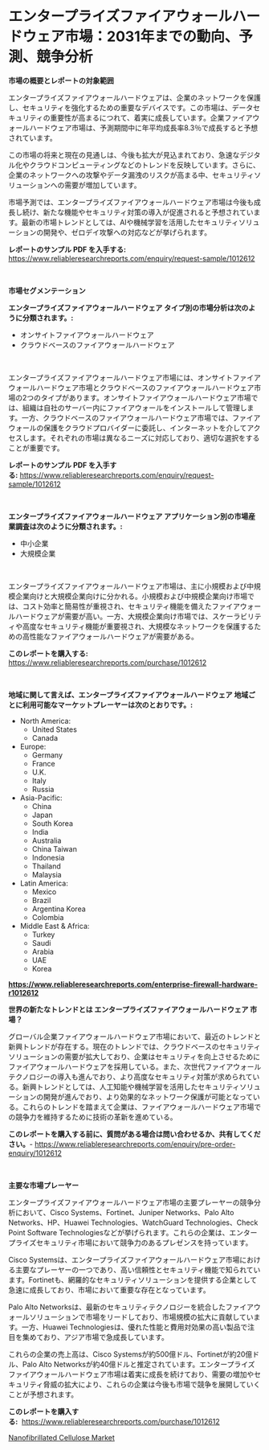 <p><h1>エンタープライズファイアウォールハードウェア市場：2031年までの動向、予測、競争分析</h1></p><p><strong>市場の概要とレポートの対象範囲</strong></p>
<p><p>エンタープライズファイアウォールハードウェアは、企業のネットワークを保護し、セキュリティを強化するための重要なデバイスです。この市場は、データセキュリティの重要性が高まるにつれて、着実に成長しています。企業ファイアウォールハードウェア市場は、予測期間中に年平均成長率8.3％で成長すると予想されています。</p><p>この市場の将来と現在の見通しは、今後も拡大が見込まれており、急速なデジタル化やクラウドコンピューティングなどのトレンドを反映しています。さらに、企業のネットワークへの攻撃やデータ漏洩のリスクが高まる中、セキュリティソリューションへの需要が増加しています。</p><p>市場予測では、エンタープライズファイアウォールハードウェア市場は今後も成長し続け、新たな機能やセキュリティ対策の導入が促進されると予想されています。最新の市場トレンドとしては、AIや機械学習を活用したセキュリティソリューションの開発や、ゼロデイ攻撃への対応などが挙げられます。</p></p>
<p><strong>レポートのサンプル PDF を入手する:</strong> <a href="https://www.reliableresearchreports.com/enquiry/request-sample/1012612">https://www.reliableresearchreports.com/enquiry/request-sample/1012612</a></p>
<p>&nbsp;</p>
<p><strong>市場セグメンテーション</strong></p>
<p><strong>エンタープライズファイアウォールハードウェア タイプ別の市場分析は次のように分類されます。:</strong></p>
<p><ul><li>オンサイトファイアウォールハードウェア</li><li>クラウドベースのファイアウォールハードウェア</li></ul></p>
<p>&nbsp;</p>
<p><p>エンタープライズファイアウォールハードウェア市場には、オンサイトファイアウォールハードウェア市場とクラウドベースのファイアウォールハードウェア市場の2つのタイプがあります。オンサイトファイアウォールハードウェア市場では、組織は自社のサーバー内にファイアウォールをインストールして管理します。一方、クラウドベースのファイアウォールハードウェア市場では、ファイアウォールの保護をクラウドプロバイダーに委託し、インターネットを介してアクセスします。それぞれの市場は異なるニーズに対応しており、適切な選択をすることが重要です。</p></p>
<p><strong>レポートのサンプル PDF を入手する:</strong>&nbsp;<a href="https://www.reliableresearchreports.com/enquiry/request-sample/1012612">https://www.reliableresearchreports.com/enquiry/request-sample/1012612</a></p>
<p>&nbsp;</p>
<p><strong> エンタープライズファイアウォールハードウェア アプリケーション別の市場産業調査は次のように分類されます。:</strong></p>
<p><ul><li>中小企業</li><li>大規模企業</li></ul></p>
<p>&nbsp;</p>
<p><p>エンタープライズファイアウォールハードウェア市場は、主に小規模および中規模企業向けと大規模企業向けに分かれる。小規模および中規模企業向け市場では、コスト効率と簡易性が重視され、セキュリティ機能を備えたファイアウォールハードウェアが需要が高い。一方、大規模企業向け市場では、スケーラビリティや高度なセキュリティ機能が重要視され、大規模なネットワークを保護するための高性能なファイアウォールハードウェアが需要がある。</p></p>
<p><strong>このレポートを購入する:</strong>&nbsp; <a href="https://www.reliableresearchreports.com/purchase/1012612">https://www.reliableresearchreports.com/purchase/1012612</a></p>
<p>&nbsp;</p>
<p><strong>地域に関して言えば、エンタープライズファイアウォールハードウェア 地域ごとに利用可能なマーケットプレーヤーは次のとおりです。:</strong></p>
<p><ul>
    <li>
        North America:
        <ul>
            <li>United States</li>
            <li>Canada</li>
        </ul>
    </li>
    <li>
        Europe:
        <ul>
            <li>Germany</li>
            <li>France</li>
            <li>U.K.</li>
            <li>Italy</li>
            <li>Russia</li>
        </ul>
    </li>
    <li>
        Asia-Pacific:
        <ul>
            <li>China</li>
            <li>Japan</li>
            <li>South Korea</li>
            <li>India</li>
            <li>Australia</li>
            <li>China Taiwan</li>
            <li>Indonesia</li>
            <li>Thailand</li>
            <li>Malaysia</li>
        </ul>
    </li>
    <li>
        Latin America:
        <ul>
            <li>Mexico</li>
            <li>Brazil</li>
            <li>Argentina Korea</li>
            <li>Colombia</li>
        </ul>
    </li>
    <li>
        Middle East & Africa:
        <ul>
            <li>Turkey</li>
            <li>Saudi</li>
            <li>Arabia</li>
            <li>UAE</li>
            <li>Korea</li>
        </ul>
    </li>
    </ul></p>
<p><strong><a href="https://www.reliableresearchreports.com/enterprise-firewall-hardware-r1012612">https://www.reliableresearchreports.com/enterprise-firewall-hardware-r1012612</a></strong>&nbsp;</p>
<p><strong>世界の新たなトレンドとは エンタープライズファイアウォールハードウェア 市場？</strong></p>
<p><p>グローバル企業ファイアウォールハードウェア市場において、最近のトレンドと新興トレンドが存在する。現在のトレンドでは、クラウドベースのセキュリティソリューションの需要が拡大しており、企業はセキュリティを向上させるためにファイアウォールハードウェアを採用している。また、次世代ファイアウォールテクノロジーの導入も進んでおり、より高度なセキュリティ対策が求められている。新興トレンドとしては、人工知能や機械学習を活用したセキュリティソリューションの開発が進んでおり、より効果的なネットワーク保護が可能となっている。これらのトレンドを踏まえて企業は、ファイアウォールハードウェア市場での競争力を維持するために技術の革新を進めている。</p></p>
<p><strong>このレポートを購入する前に、質問がある場合は問い合わせるか、共有してください。</strong>- <a href="https://www.reliableresearchreports.com/enquiry/pre-order-enquiry/1012612">https://www.reliableresearchreports.com/enquiry/pre-order-enquiry/1012612</a></p>
<p>&nbsp;</p>
<p><strong>主要な市場プレーヤー</strong></p>
<p><p>エンタープライズファイアウォールハードウェア市場の主要プレーヤーの競争分析において、Cisco Systems、Fortinet、Juniper Networks、Palo Alto Networks、HP、Huawei Technologies、WatchGuard Technologies、Check Point Software Technologiesなどが挙げられます。これらの企業は、エンタープライズセキュリティ市場において競争力のあるプレゼンスを持っています。</p><p>Cisco Systemsは、エンタープライズファイアウォールハードウェア市場における主要なプレーヤーの一つであり、高い信頼性とセキュリティ機能で知られています。Fortinetも、網羅的なセキュリティソリューションを提供する企業として急速に成長しており、市場において重要な存在となっています。</p><p>Palo Alto Networksは、最新のセキュリティテクノロジーを統合したファイアウォールソリューションで市場をリードしており、市場規模の拡大に貢献しています。一方、Huawei Technologiesは、優れた性能と費用対効果の高い製品で注目を集めており、アジア市場で急成長しています。</p><p>これらの企業の売上高は、Cisco Systemsが約500億ドル、Fortinetが約20億ドル、Palo Alto Networksが約40億ドルと推定されています。エンタープライズファイアウォールハードウェア市場は着実に成長を続けており、需要の増加やセキュリティ脅威の拡大により、これらの企業は今後も市場で競争を展開していくことが予想されます。</p></p>
<p><strong>このレポートを購入する:</strong>&nbsp;&nbsp;<a href="https://www.reliableresearchreports.com/purchase/1012612">https://www.reliableresearchreports.com/purchase/1012612</a></p>
<p><p><a href="https://fuschia-pecorino-a6d.notion.site/Nanofibrillated-Cellulose-Market-Challenges-Opportunities-and-Growth-Drivers-and-Major-Market-Pla-cb3425612cd24d41a0dc248ba5aeaeb0">Nanofibrillated Cellulose Market</a></p></p>